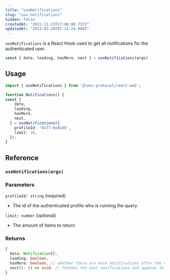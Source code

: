 ```yaml
---
title: "useNotifications"
slug: "use-notifications"
hidden: false
createdAt: "2022-12-23T17:06:00.737Z"
updatedAt: "2023-03-20T07:31:24.000Z"
---
```

`useNotifications` is a React Hook used to get all notifications for the authenticated user.

```typescript
const { data, loading, hasMore, next } = useNotifications(args)
```



## Usage

```typescript TypeScript
import { useNotifications } from '@lens-protocol/react-web';

function Notifications() {
const {
    data,
    loading,
    hasMore,
    next,
  } = useNotifications({
    profileId: '0x77-0x0149',
    limit: 10,
  });
}
```



## Reference

### `useNotifications(args)`

### Parameters

`profileId: string` (required)

- The id of the authenticated profile who is running the query.

`limit: number` (optional)

- The amount of items to return

### Returns

```typescript
{
  data: Notification[],
  loading: boolean,
  hasMore: boolean, // whether there are more notifications after the current batch
  next(): () => void, // fetches the next notifications and appends to the data
}
```